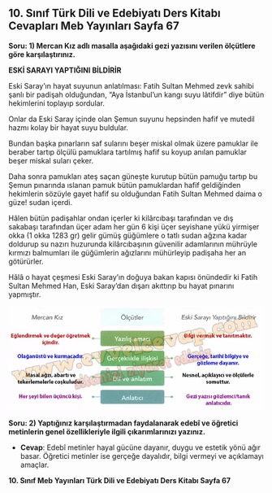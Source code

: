 ## 10. Sınıf Türk Dili ve Edebiyatı Ders Kitabı Cevapları Meb Yayınları Sayfa 67

**Soru: 1) Mercan Kız adlı masalla aşağıdaki gezi yazısını verilen ölçütlere göre karşılaştırınız.**

**ESKİ SARAYI YAPTIĞINI BİLDİRİR**

Eski Saray’ın hayat suyunun anlatılması: Fatih Sultan Mehmed zevk sahibi şanlı bir padişah olduğundan, “Aya İstanbul’un kangı suyu lâtifdir” diye bütün hekimlerini toplayıp sordular.

Onlar da Eski Saray içinde olan Şemun suyunu hepsinden hafif ve mutedil hazmı kolay bir hayat suyu buldular.

Bundan başka pınarların saf sularını beşer miskal olmak üzere pamuklar ile beraber tartıp ölçülü pamuklara tartılmış hafif su koyup anılan pamuklar beşer miskal suları çeker.

Daha sonra pamukları ateş saçan güneşte kurutup bütün pamuğu tartıp bu Şemun pınarında ıslanan pamuk bütün pamuklardan hafif geldiğinden hekimlerin sözüyle gayet hafif su olduğundan Fatih Sultan Mehmed daima o güze! sudan içerdi.

Hâlen bütün padişahlar ondan içerler ki kilârcıbaşı tarafından ve dış sakabaşı tarafından üçer adam her gün 6 kişi üçer seyishane yükü yirmişer okka (1 okka 1283 gr) gelir gümüş güğümlere o tatlı sudan ağzına kadar doldurup su nazırı huzurunda kilârcıbaşının güvenilir adamlarının mührüyle kırmızı balmumları ile güğümlerin ağızlarını mühürleyip padişaha her an götürürler.

Hâlâ o hayat çeşmesi Eski Saray’ın doğuya bakan kapısı önündedir ki Fatih Sultan Mehmed Han, Eski Saray’dan dışarı akıttırıp bu hayat pınarını yapmıştır.

![](./image1.webp)

**Soru: 2) Yaptığınız karşılaştırmadan faydalanarak edebî ve öğretici metinlerin genel özellikleriyle ilgili çıkarımlarınızı yazınız.**

* **Cevap**: Edebî metinler hayal gücüne dayanır, duygu ve estetik yönü ağır basar. Öğretici metinler ise gerçeğe dayalıdır, bilgi vermeyi ve açıklamayı amaçlar.

**10. Sınıf Meb Yayınları Türk Dili ve Edebiyatı Ders Kitabı Sayfa 67**
